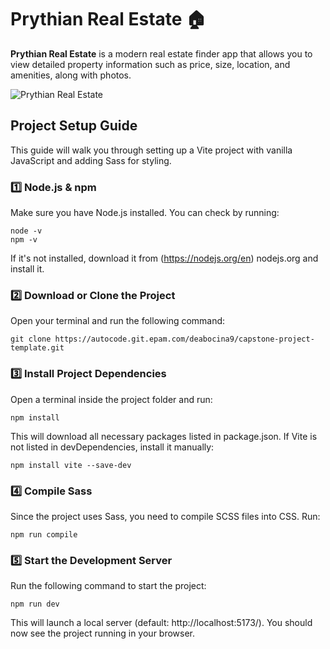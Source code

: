 # Prythian Real Estate 🏠

**Prythian Real Estate** is a modern real estate finder app that allows you to view detailed property information such as price, size, location, and amenities, along with photos.

![Prythian Real Estate](./prythian-real-estate/public/screenshots/showcase.png)

## Project Setup Guide

This guide will walk you through setting up a Vite project with vanilla JavaScript and adding Sass for styling.

### 1️⃣ Node.js & npm

Make sure you have Node.js installed. You can check by running:

```
node -v
npm -v
```

If it's not installed, download it from (https://nodejs.org/en) nodejs.org and install it.

### 2️⃣ Download or Clone the Project

Open your terminal and run the following command:

```
git clone https://autocode.git.epam.com/deabocina9/capstone-project-template.git
```

### 3️⃣ Install Project Dependencies

Open a terminal inside the project folder and run:

```
npm install
```

This will download all necessary packages listed in package.json. If Vite is not listed in devDependencies, install it manually:

```
npm install vite --save-dev
```

### 4️⃣ Compile Sass

Since the project uses Sass, you need to compile SCSS files into CSS. Run:

```
npm run compile
```

### 5️⃣ Start the Development Server

Run the following command to start the project:

```
npm run dev
```

This will launch a local server (default: http://localhost:5173/). You should now see the project running in your browser.
